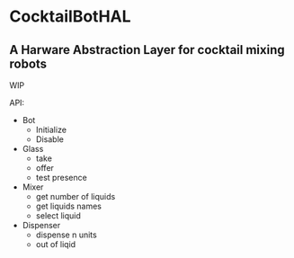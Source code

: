 # CocktailBotHAL
## A Harware Abstraction Layer for cocktail mixing robots

WIP

API:
* Bot 
  * Initialize
  * Disable
* Glass 
  * take
  * offer
  * test presence
* Mixer 
  * get number of liquids
  * get liquids names
  * select liquid
* Dispenser 
  * dispense n units
  * out of liqid
